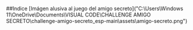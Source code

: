 ##Indice
[Imágen alusiva al juego del amigo secreto]("C:\Users\Windows 11\OneDrive\Documents\VISUAL CODE\CHALLENGE AMIGO SECRETO\challenge-amigo-secreto_esp-main\assets\amigo-secreto.png")

